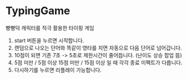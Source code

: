 # TypingGame
빵빵덕 캐릭터를 적극 활용한 타이핑 게임

1. start 버튼을 누르면 시작합니다.
2. 랜덤으로 나오는 단어와 똑같이 영타를 치면 자동으로 다음 단어로 넘어갑니다.
3. 10점이 되면 기존 7초 -> 5초로 제한시간이 줄어듭니다. (난이도 상승 팝업 뜸)
4. 5점 미만 / 5점 이상 15점 미만 / 15점 이상 일 때 각각 종료 이펙트가 다릅니다.
5. 다시하기를 누르면 리플레이 가능합니다.
